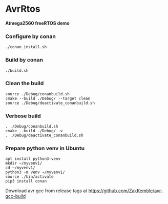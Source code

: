 # AvrRtos

**Atmega2560 freeRTOS demo**

### Configure by conan
```
./conan_install.sh
```

### Build by conan
```
./build.sh
```

### Clean the build
```
source ./Debug/conanbuild.sh
cmake --build ./Debug/ --target clean
source ./Debug/deactivate_conanbuild.sh
```

### Verbose build
```
. ./Debug/conanbuild.sh
cmake --build ./Debug/ -v
. ./Debug/deactivate_conanbuild.sh
```

### Prepare python venv in Ubuntu
```
apt install python3-venv
mkdir ~/myvenv1/
cd ~/myvenv1/
python3 -m venv ~/myvenv1/
source ./bin/activate
pip3 install conan
```
Download avr gcc from release tags at https://github.com/ZakKemble/avr-gcc-build
